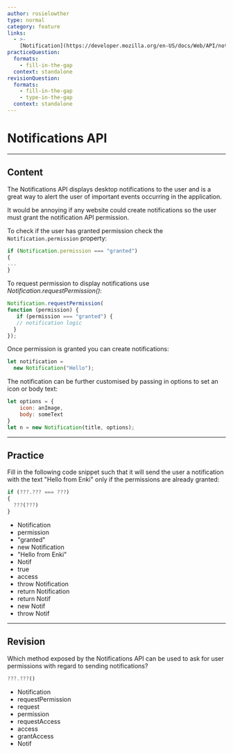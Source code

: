 ```yaml
---
author: rosielowther
type: normal
category: feature
links:
  - >-
    [Notification](https://developer.mozilla.org/en-US/docs/Web/API/notification){website}
practiceQuestion:
  formats:
    - fill-in-the-gap
  context: standalone
revisionQuestion:
  formats:
    - fill-in-the-gap
    - type-in-the-gap
  context: standalone
---
```


# Notifications API


---

## Content

The Notifications API displays desktop notifications to the user and is a great way to alert the user of important events occurring in the application.

It would be annoying if any website could create notifications so the user must grant the notification API permission.

To check if the user has granted permission check the `Notification.permission` property:

```javascript
if (Notification.permission === "granted")
{
...
}
```

To request permission to display notifications use *Notification.requestPermission()*:

```javascript
Notification.requestPermission(
function (permission) {
   if (permission === "granted") {
   // notification logic
  }
});
```

Once permission is granted you can create notifications:

```javascript
let notification =
  new Notification("Hello");
```

The notification can be further customised by passing in options to set an icon or body text:

```javascript
let options = {
    icon: anImage,
    body: someText
}
let n = new Notification(title, options);
```


---

## Practice

Fill in the following code snippet such that it will send the user a notification with the text "Hello from Enki" only if the permissions are already granted:

```javascript
if (???.??? === ???)
{
  ???(???)
}
```

- Notification
- permission
- "granted"
- new Notification
- "Hello from Enki"
- Notif
- true
- access
- throw Notification
- return Notification
- return Notif
- new Notif
- throw Notif


---

## Revision

Which method exposed by the Notifications API can be used to ask for user permissions with regard to sending notifications?

```javascript
???.???()
```

- Notification
- requestPermission
- request
- permission
- requestAccess
- access
- grantAccess
- Notif
 
